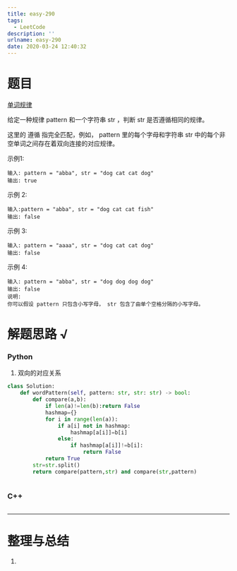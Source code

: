 ```yaml
---
title: easy-290
tags:
  - LeetCode
description: ''
urlname: easy-290
date: 2020-03-24 12:40:32
---
```


# 题目

[单词规律](https://leetcode-cn.com/problems/word-pattern/)

给定一种规律 pattern 和一个字符串 str ，判断 str 是否遵循相同的规律。

这里的 遵循 指完全匹配，例如， pattern 里的每个字母和字符串 str 中的每个非空单词之间存在着双向连接的对应规律。

示例1:

```
输入: pattern = "abba", str = "dog cat cat dog"
输出: true
```


示例 2:

```
输入:pattern = "abba", str = "dog cat cat fish"
输出: false
```


示例 3:

```
输入: pattern = "aaaa", str = "dog cat cat dog"
输出: false
```


示例 4:

```
输入: pattern = "abba", str = "dog dog dog dog"
输出: false
说明:
你可以假设 pattern 只包含小写字母， str 包含了由单个空格分隔的小写字母。    
```



# 解题思路 √

### Python

1. 双向的对应关系

```python
class Solution:
    def wordPattern(self, pattern: str, str: str) -> bool:
        def compare(a,b):
            if len(a)!=len(b):return False
            hashmap={}
            for i in range(len(a)):
                if a[i] not in hashmap:
                    hashmap[a[i]]=b[i]
                else:
                    if hashmap[a[i]]!=b[i]:
                        return False
            return True
        str=str.split()
        return compare(pattern,str) and compare(str,pattern)
```


```python

```



### C++

```cpp

```

---



# 整理与总结

1. 

